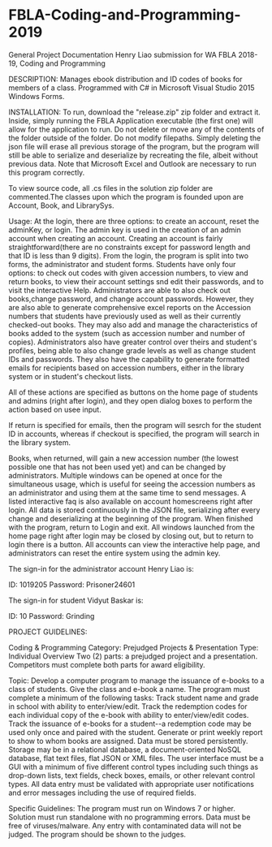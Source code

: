# FBLA-Coding-and-Programming-2019
General Project Documentation Henry Liao submission for WA FBLA 2018-19, Coding and Programming

DESCRIPTION: Manages ebook distribution and ID codes of books for members of a class. Programmed with C# in Microsoft Visual Studio 2015 Windows Forms.

INSTALLATION: To run, download the "release.zip" zip folder and extract it. Inside, simply running the FBLA Application executable (the first one) will allow for the application to run. Do not delete or move any of the contents of the folder outside of the folder. Do not modify filepaths.
Simply deleting the json file will erase all previous storage of the program, but the program will still be able to serialize and deserialize by recreating the file, albeit without previous data. Note that Microsoft Excel and Outlook are necessary to run this program correctly.

To view source code, all .cs files in the solution zip folder are commented.The classes upon which the program is founded upon are Account, Book, and LibrarySys.

Usage: At the login, there are three options: to create an account, reset the adminKey, or login. The admin key is used in the creation of an admin account when creating an account. Creating an account is fairly straightforward(there are no constraints except for password length and that ID is less than 9 digits). From the login, the program is split into two forms, the administrator and student forms. Students have only four options: to check out codes with given accession numbers, to view and return books, to view their account settings snd edit their passwords, and to visit the interactive Help. Administrators are able to also check out books,change password, and change account passwords. However, they are also able to generate comprehensive excel reports on the Accession numbers that students have previously used as well as their currently checked-out books. They may also add and manage the characteristics of books added to the system (such as accession number and number of copies). Administrators also have greater control over theirs and student's profiles, being able to also change grade levels as well as change student IDs and passwords. They also have the capability to generate formatted emails for recipients based on accession numbers, either in the library system or in student's checkout lists.

All of these actions are specified as buttons on the home page of students and admins (right after login), and they open dialog boxes to perform the action based on usee input.

If return is specified for emails, then the program will sesrch for the student ID in accounts, whereas if checkout is specified, the program will search in the library system.

Books, when returned, will gain a new accession number (the lowest possible one that has not been used yet) and can be changed by administrators. Multiple windows can be opened at once for the simultaneous usage, which is useful for seeing the accession numbers as an administrator and using them at the same time to send messages.
A listed interactive faq is also available on account homescreens right after login.
All data is stored continuously in the JSON file, serializing after every change and deserializing at the beginning of the program.
When finished with the program, return to Login and exit. All windows launched from the home page right after login may be closed by closing out, but to return to login there is a button.
All accounts can view the interactive help page, and administrators can reset the entire system using the admin key.

The sign-in for the administrator account Henry Liao is:

ID: 1019205
Password: Prisoner24601

The sign-in for student Vidyut Baskar is:

ID: 10
Password: Grinding

PROJECT GUIDELINES:

Coding & Programming Category: Prejudged Projects & Presentation Type: Individual Overview Two (2) parts: a prejudged project and a presentation. Competitors must complete both parts for award eligibility.

Topic: Develop a computer program to manage the issuance of e-books to a class of students. Give the class and e-book a name. The program must complete a minimum of the following tasks: Track student name and grade in school with ability to enter/view/edit. Track the redemption codes for each individual copy of the e-book with ability to enter/view/edit codes. Track the issuance of e-books for a student--a redemption code may be used only once and paired with the student. Generate or print weekly report to show to whom books are assigned. Data must be stored persistently. Storage may be in a relational database, a document-oriented NoSQL database, flat text files, flat JSON or XML files. The user interface must be a GUI with a minimum of five different control types including such things as drop-down lists, text fields, check boxes, emails, or other relevant control types. All data entry must be validated with appropriate user notifications and error messages including the use of required fields.


Specific Guidelines: The program must run on Windows 7 or higher. Solution must run standalone with no programming errors. Data must be free of viruses/malware. Any entry with contaminated data will not be judged. The program should be shown to the judges.
